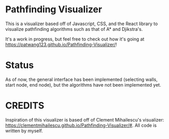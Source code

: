 # Pathfinding Visualizer

This is a visualizer based off of Javascript, CSS, and the React library to visualize pathfinding algorithms such as that of A* and Djikstra's.

It's a work in progress, but feel free to check out how it's going at https://patwang123.github.io/Pathfinding-Visualizer/!

# Status

As of now, the general interface has been implemented (selecting walls, start node, end node), but the algorithms have not been implemented yet.

# CREDITS

Inspiration of this visualizer is based off of Clement Mihailescu's visualizer: https://clementmihailescu.github.io/Pathfinding-Visualizer/#. All code is written by myself.